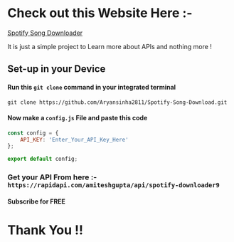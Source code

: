 # Check out this Website Here :- 

[Spotify Song Downloader ](https://spotify-song-downloader-aryansinha.netlify.app/)

It is just a simple project to Learn more about APIs and nothing more !

## Set-up in your Device 

#### Run this `git clone` command in your integrated terminal 
`git clone https://github.com/Aryansinha2811/Spotify-Song-Download.git`

#### Now make a `config.js` File and paste this code 

```javascript
const config = {
    API_KEY: 'Enter_Your_API_Key_Here'
};

export default config;
```

### Get your API From here :- `https://rapidapi.com/amiteshgupta/api/spotify-downloader9 `

#### Subscribe for FREE 

# Thank You !!